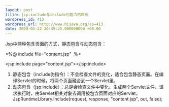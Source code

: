 ```yaml
---
layout: post
title: jsp:include与include伪指令的区别
wordpress_id: 413
wordpress_url: http://www.hijava.org/?p=413
date: 2009-05-22 20:49:25.000000000 +08:00
---
```

Jsp中两种包含页面的方式，静态包含与动态包含：

&lt;%@ include file="content.jsp"  %&gt;

&lt;jsp:include page="content.jsp"&gt;&lt;/jsp:include&gt;
<ol>
	<li>静态包含（include伪指令）：不会检查文件的变化，适合包含静态页面。在编译Servlet的时候，将两个页面融合到一个Servlet里。</li>
	<li>动态包含（jsp:include）：总是会检查文件中变化。生成两个Servlet文件，请求执行时，由Servlet相关对象去调用被包含页面对应的Servlet，JspRuntimeLibrary.include(request, response, "content.jsp", out, false);</li>
</ol>
